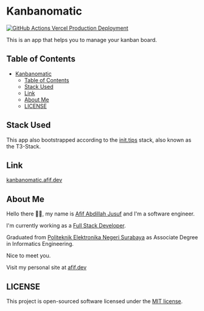 # Kanbanomatic

[![GitHub Actions Vercel Production Deployment](https://github.com/bungambohlah/kanbanomatic/actions/workflows/vercel_production.yaml/badge.svg)](https://github.com/bungambohlah/kanbanomatic/actions/workflows/vercel_production.yaml)

This is an app that helps you to manage your kanban board.

## Table of Contents

- [Kanbanomatic](#kanbanomatic)
  - [Table of Contents](#table-of-contents)
  - [Stack Used](#stack-used)
  - [Link](#link)
  - [About Me](#about-me)
  - [LICENSE](#license)

## Stack Used

This app also bootstrapped according to the [init.tips](https://init.tips) stack, also known as the T3-Stack.

## Link

[kanbanomatic.afif.dev](https://kanbanomatic.afif.dev)

## About Me

Hello there 👋🏻, my name is [Afif Abdillah Jusuf](https://github.com/bungambohlah) and I'm a software engineer.

I'm currently working as a [Full Stack Developer](https://www.linkedin.com/in/afifjusuf/).

Graduated from [Politeknik Elektronika Negeri Surabaya](https://pens.ac.id) as Associate Degree in Informatics Engineering.

Nice to meet you.

Visit my personal site at [afif.dev](https://afif.dev)

## LICENSE

This project is open-sourced software licensed under the [MIT license](https://opensource.org/licenses/MIT).
